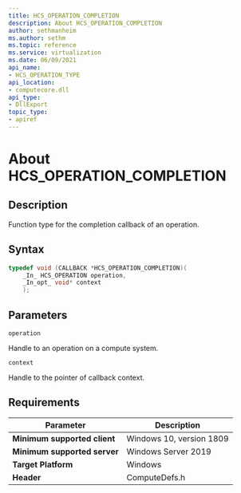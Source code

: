 ```yaml
---
title: HCS_OPERATION_COMPLETION
description: About HCS_OPERATION_COMPLETION
author: sethmanheim
ms.author: sethm
ms.topic: reference
ms.service: virtualization
ms.date: 06/09/2021
api_name:
- HCS_OPERATION_TYPE
api_location:
- computecore.dll
api_type:
- DllExport
topic_type: 
- apiref
---
```

# About HCS_OPERATION_COMPLETION

## Description

Function type for the completion callback of an operation.

## Syntax

```cpp
typedef void (CALLBACK *HCS_OPERATION_COMPLETION)(
    _In_ HCS_OPERATION operation,
    _In_opt_ void* context
    );
```

## Parameters

`operation`

Handle to an operation on a compute system.

`context`

Handle to the pointer of callback context.

## Requirements

|Parameter|Description|
|---|---|
| **Minimum supported client** | Windows 10, version 1809 |
| **Minimum supported server** | Windows Server 2019 |
| **Target Platform** | Windows |
| **Header** | ComputeDefs.h |
